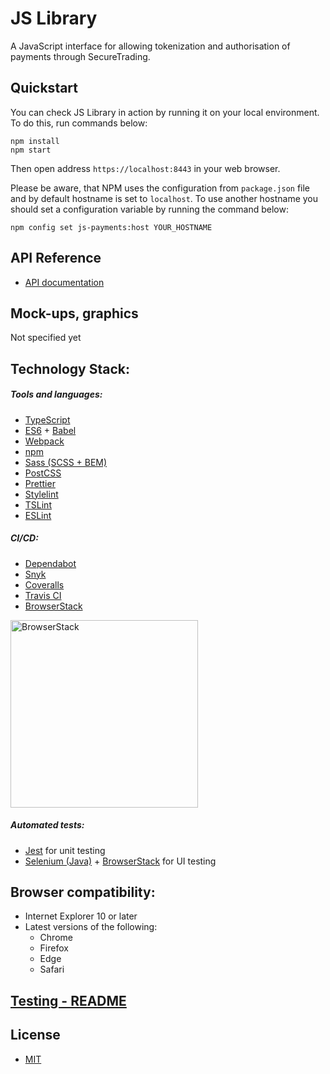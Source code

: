 # JS Library

A JavaScript interface for allowing tokenization and authorisation of payments through SecureTrading.

## Quickstart

You can check JS Library in action by running it on your local environment. To do this, run commands below:

```
npm install
npm start
```

Then open address `https://localhost:8443` in your web browser.

Please be aware, that NPM uses the configuration from `package.json` file and by default hostname is set to `localhost`. To use another hostname you should set a configuration variable by running the command below:

```
npm config set js-payments:host YOUR_HOSTNAME
```

## API Reference

- [API documentation](https://docs.securetrading.com/document/api/getting-started/)

## Mock-ups, graphics

Not specified yet

## Technology Stack:

##### Tools and languages:

- [TypeScript](https://www.typescriptlang.org/)
- [ES6](https://developer.mozilla.org/en-US/docs/Web/JavaScript) + [Babel](https://babeljs.io/)
- [Webpack](https://webpack.js.org/)
- [npm](https://www.npmjs.com/)
- [Sass (SCSS + BEM)](https://sass-lang.com/)
- [PostCSS](https://postcss.org/)
- [Prettier](https://prettier.io/)
- [Stylelint](https://stylelint.io/)
- [TSLint](https://palantir.github.io/tslint/)
- [ESLint](https://eslint.org/)

##### CI/CD:

- [Dependabot](https://dependabot.com/)
- [Snyk](https://snyk.io/)
- [Coveralls](https://coveralls.io/)
- [Travis CI](https://travis-ci.org/)
- [BrowserStack](https://www.browserstack.com/)

[<img alt="BrowserStack" src="browserstack-logo.png" width="300" />](https://www.browserstack.com/)

##### Automated tests:

- [Jest](https://jestjs.io/) for unit testing
- [Selenium (Java)](https://www.seleniumhq.org/) + [BrowserStack](https://www.browserstack.com/) for UI testing

## Browser compatibility:

- Internet Explorer 10 or later
- Latest versions of the following:
  - Chrome
  - Firefox
  - Edge
  - Safari


## [Testing - README](tests/README.md)

## License

- [MIT](https://opensource.org/licenses/MIT)
